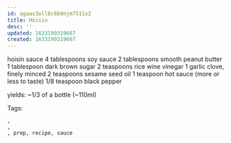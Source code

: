 ```yaml
---
id: agaas3oll8c6b9njm7511x2
title: Hoisin
desc: ''
updated: 1633199319667
created: 1633199319667
---
```



hoisin sauce
4 tablespoons soy sauce
2 tablespoons smooth peanut butter
1 tablespoon dark brown sugar
2 teaspoons rice wine vinegar
1 garlic clove, finely minced
2 teaspoons sesame seed oil
1 teaspoon hot sauce (more or less to taste)
1/8 teaspoon black pepper

yields: ~1/3 of a bottle (~110ml)

Tags:

    ,
    ,
    , prep, recipe, sauce
